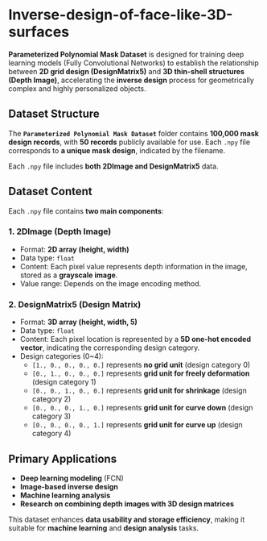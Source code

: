 # Inverse-design-of-face-like-3D-surfaces

**Parameterized Polynomial Mask Dataset** is designed for training deep learning models (Fully Convolutional Networks) to establish the relationship between **2D grid design (DesignMatrix5)** and **3D thin-shell structures (Depth Image)**, accelerating the **inverse design** process for geometrically complex and highly personalized objects.

## Dataset Structure

The **`Parameterized Polynomial Mask Dataset`** folder contains **100,000 mask design records**, with **50 records** publicly available for use. Each `.npy` file corresponds to **a unique mask design**, indicated by the filename.

Each `.npy` file includes **both 2DImage and DesignMatrix5** data.

## Dataset Content

Each `.npy` file contains **two main components**:

### 1. 2DImage (Depth Image)
- Format: **2D array (height, width)**
- Data type: `float`
- Content: Each pixel value represents depth information in the image, stored as a **grayscale image**.
- Value range: Depends on the image encoding method.

### 2. DesignMatrix5 (Design Matrix)
- Format: **3D array (height, width, 5)**
- Data type: `float`
- Content: Each pixel location is represented by a **5D one-hot encoded vector**, indicating the corresponding design category.
- Design categories (0~4):
  - `[1., 0., 0., 0., 0.]` represents **no grid unit** (design category 0)
  - `[0., 1., 0., 0., 0.]` represents **grid unit for freely deformation** (design category 1)
  - `[0., 0., 1., 0., 0.]` represents **grid unit for shrinkage** (design category 2)
  - `[0., 0., 0., 1., 0.]` represents **grid unit for curve down** (design category 3)
  - `[0., 0., 0., 0., 1.]` represents **grid unit for curve up** (design category 4)



## Primary Applications

- **Deep learning modeling** (FCN)
- **Image-based inverse design**
- **Machine learning analysis**
- **Research on combining depth images with 3D design matrices**

This dataset enhances **data usability and storage efficiency**, making it suitable for **machine learning** and **design analysis** tasks.


